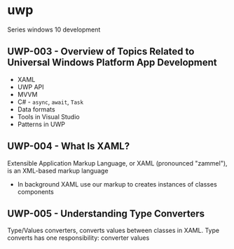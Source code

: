 # uwp
Series windows 10 development

## UWP-003 - Overview of Topics Related to Universal Windows Platform App Development

- XAML
- UWP API
- MVVM
- C# - `async`, `await`, `Task`
- Data formats
- Tools in Visual Studio
- Patterns in UWP

## UWP-004 - What Is XAML?

Extensible Application Markup Language, or XAML (pronounced "zammel"), is an XML-based markup language

- In background XAML use our markup to creates instances of classes components

## UWP-005 - Understanding Type Converters

Type/Values converters, converts values between classes in XAML. Type converts has one responsibility: converter values 
